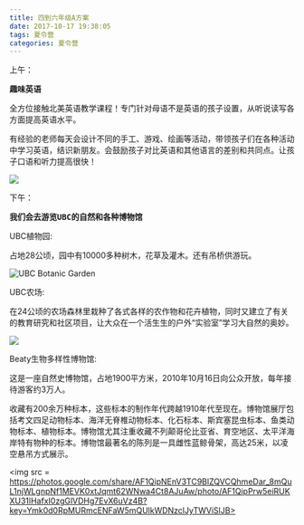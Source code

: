 ```yaml
---
title: 四到六年级A方案 
date: 2017-10-17 19:38:05
tags: 夏令营
categories: 夏令营
---
```


上午：<pre><b>趣味英语</b></pre>

全方位接触北美英语教学课程！专门针对母语不是英语的孩子设置，从听说读写各方面提高英语水平。

有经验的老师每天会设计不同的手工、游戏、绘画等活动，带领孩子们在各种活动中学习英语，结识新朋友。会鼓励孩子对比英语和其他语言的差别和共同点。让孩子口语和听力提高很快！

![](/images/)

下午：<pre><b>我们会去游览UBC的自然和各种博物馆</b></pre>

UBC植物园:

占地28公顷，园中有10000多种树木，花草及灌木。还有吊桥供游玩。

![UBC Botanic Garden](/images/UBC-Botanic-garden.jpg)

UBC农场:

在24公顷的农场森林里栽种了各式各样的农作物和花卉植物，同时又建立了有关的教育研究和社区项目，让大众在一个活生生的户外“实验室”学习大自然的奥妙。

<img src = https://upload.wikimedia.org/wikipedia/commons/thumb/6/61/UBC_Farm_tractor.jpg/1280px-UBC_Farm_tractor.jpg>

Beaty生物多样性博物馆:

这是一座自然史博物馆，占地1900平方米，2010年10月16日向公众开放，每年接待游客约3万人。
      
收藏有200余万种标本，这些标本的制作年代跨越1910年代至现在。博物馆展厅包括考文四足动物标本、海洋无脊椎动物标本、化石标本、斯宾塞昆虫标本、鱼类动物标本、植物标本。博物馆尤其注重收藏不列颠哥伦比亚省、育空地区、太平洋海岸特有物种的标本。博物馆最著名的陈列是一具雌性蓝鲸骨架，高达25米，以凌空悬吊方式展示。

<img src = https://photos.google.com/share/AF1QipNEnV3TC9BlZQVCQhmeDar_8mQuL1njWLgnpNf1MEVK0xtJqmt62WNwa4Ct8AJuAw/photo/AF1QipPrw5eiRUKXU31lHafxI0zgGlVDHg7EvX6uVz4B?key=Ymk0d0RpMURmcENFaW5mQUlkWDNzclJyTWViSlJB>


